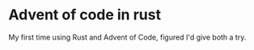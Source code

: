 # Advent of code in rust

My first time using Rust and Advent of Code, figured I'd give both a try.
